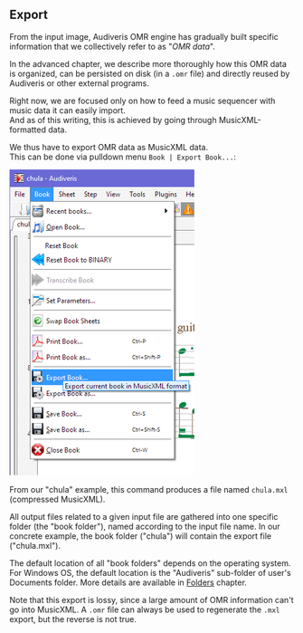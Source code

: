 ---
---
## Export

From the input image, Audiveris OMR engine has gradually built specific information that we
collectively refer to as "_OMR data_".

In the advanced chapter, we describe more thoroughly how this OMR data is organized, can be
persisted on disk (in a `.omr` file) and directly reused by Audiveris or other external programs.

Right now, we are focused only on how to feed a music sequencer with music data it can easily import.  
And as of this writing, this is achieved by going through MusicXML-formatted data.

We thus have to export OMR data as MusicXML data.  
This can be done via pulldown menu `Book | Export Book...`:

![](../assets/book_export.png)

From our "chula" example, this command produces a file named `chula.mxl` (compressed MusicXML).

All output files related to a given input file are gathered into one specific folder
(the "book folder"), named according to the input file name.
In our concrete example, the book folder ("chula") will contain the export file ("chula.mxl").

The default location of all "book folders" depends on the operating system.
For Windows OS, the default location is the "Audiveris" sub-folder of user's Documents folder.
More details are available in [Folders](../folders) chapter.

Note that this export is lossy, since a large amount of OMR information can't go into MusicXML.
A `.omr` file can always be used to regenerate the `.mxl` export, but the reverse is not true.
